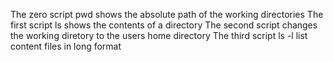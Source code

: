 The zero script pwd shows the absolute path of the working directories
The first script ls shows the contents of a directory
The second script changes the working diretory to the users home directory
The third script ls -l list content files in long format
